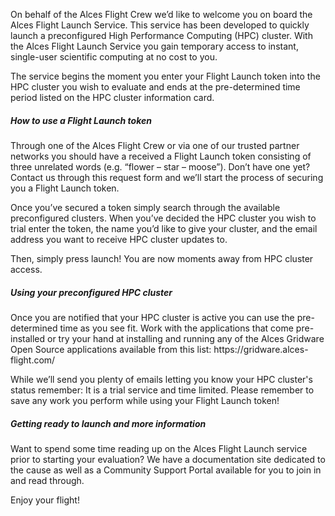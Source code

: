 On behalf of the Alces Flight Crew we’d like to welcome you on board the Alces
Flight Launch Service. This service has been developed to quickly launch a
preconfigured High Performance Computing (HPC) cluster. With the Alces Flight
Launch Service you gain temporary access to instant, single-user scientific
computing at no cost to you.

The service begins the moment you enter your Flight Launch token into the HPC
cluster you wish to evaluate and ends at the pre-determined time period listed
on the HPC cluster information card.

##### How to use a Flight Launch token

Through one of the Alces Flight Crew or via one of our trusted partner
networks you should have a received a Flight Launch token consisting of three
unrelated words (e.g. “flower – star – moose”). Don’t have one yet?  Contact
us through this request form and we’ll start the process of securing you a
Flight Launch token.

Once you’ve secured a token simply search through the available preconfigured
clusters. When you’ve decided the HPC cluster you wish to trial enter the
token, the name you’d like to give your cluster, and the email address you
want to receive HPC cluster updates to.

Then, simply press launch! You are now moments away from HPC cluster access.

##### Using your preconfigured HPC cluster

Once you are notified that your HPC cluster is active you can use the
pre-determined time as you see fit. Work with the applications that come
pre-installed or try your hand at installing and running any of the Alces
Gridware Open Source applications available from this list:
https://gridware.alces- flight.com/

While we’ll send you plenty of emails letting you know your HPC cluster's status
remember: It is a trial service and time limited. Please remember to save any
work you perform while using your Flight Launch token!

##### Getting ready to launch and more information

Want to spend some time reading up on the Alces Flight Launch service prior to
starting your evaluation? We have a documentation site dedicated to the cause
as well as a Community Support Portal available for you to join in and read
through.

Enjoy your flight!
